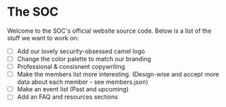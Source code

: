 # The SOC

Welcome to the SOC's official website source code. Below is a list of the stuff we want to work on:
- [ ] Add our lovely security-obsessed camel logo
- [ ] Change the color palette to match our branding
- [ ] Professional & consisnent copywriting
- [ ] Make the members list more interesting. (Design-wise and accept more data about each member - see members.json)
- [ ] Make an event list (Past and upcoming)
- [ ] Add an FAQ and resources sections

